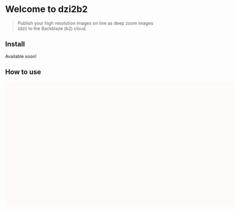 # Welcome to dzi2b2



> Publish your high resolution images on line as deep zoom images (dzi) to the Backblaze (b2) cloud. 

## Install

Available soon! 

## How to use

<script src="https://cdnjs.cloudflare.com/ajax/libs/openseadragon/2.4.2/openseadragon.min.js" 
        integrity="sha512-qvQYH6mPuE46uFcWLI8BdGaJpB5taX4lltbSIw5GF4iODh2xIgyz5ii1WpuzPFUknHCps0mi4mFGR44bjdZlZg==" 
        crossorigin="anonymous">
</script>

<div id="xyx" style="width: 800px; height: 400px; background-color: snow"></div>
<script src="https://dore-data.s3.us-west-002.backblazeb2.com/viewers/xxx.js?callback=OpenSeadragon"></script>
